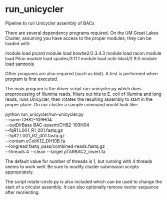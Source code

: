 # run_unicycler
Pipeline to run Unicycler assembly of BACs

There are several dependency programs required. On the UM Great Lakes Cluster,
assuming you have access to the proper modules, they can be loaded with:

module load picard
module load bowtie2/2.3.4.3
module load racon
module load Pilon
module load spades/3.11.1
module load ncbi-blast/2.9.0
module load samtools

Other programs are also required (such as blat).  A test is performed when
program is first executed.

The main program is the driver script run-unicycler.py which does preprocessing
of Illumina reads, filters out hits to E. coli of Illumina and long reads, runs
Unicycler, then rotates the resulting assembly to start in the proper place.  On our 
cluster a sample command would look like:

python run_unicycler/run-unicycler.py  \
--name CH82-109H04 \
--outDirBase BAC-assem/CH82-109H04 \
--fqR1 L001_R1_001.fastq.gz \
--fqR2 L001_R2_001.fastq.gz \
--contam eColiK12_DH10B.fa \
--longread fastq_pass/combined-reads.fastq.gz \
--threads 4 --clean --target pTARBAC2_insert.fa 

The default value for number of threads is 1, but running with 4 threads seems to work well.
Be sure to modify cluster submission scripts appropriately.

The script rotate-circle.py is also included which can be used to change the start of a
circular assembly.  It can also optionally remove vector sequence after reorienting.


